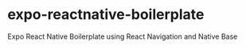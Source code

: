 # expo-reactnative-boilerplate
Expo React Native Boilerplate using React Navigation and Native Base
